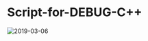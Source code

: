 # Script-for-DEBUG-C++
![2019-03-06](https://user-images.githubusercontent.com/44946807/53885459-70634680-4026-11e9-8865-2026c1335de2.png)
